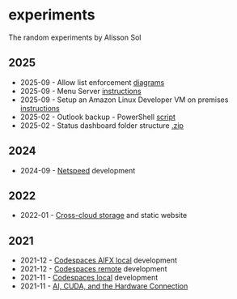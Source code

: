# experiments

The random experiments by Alisson Sol

## 2025

- 2025-09 - Allow list enforcement [diagrams](2025/2025-09.allow.list.enforcement/)
- 2025-09 - Menu Server [instructions](2025/2025-09.menu.server)
- 2025-09 - Setup an Amazon Linux Developer VM on premises [instructions](2025/2025-09.amazon.linux.hyper-v)
- 2025-02 - Outlook backup - PowerShell [script](2025/2025-02/outlook-backup.ps1)
- 2025-02 - Status dashboard folder structure [.zip](2025/2025-02/status.zip)

## 2024

- 2024-09 - [Netspeed](2024/2024-09.netspeed.md) development

## 2022

- 2022-01 - [Cross-cloud storage](2022/2022-01.cross.cloud.storage.md) and static website

## 2021

- 2021-12 - [Codespaces AIFX local](2021/2021-12.codespaces.aifx.local.md) development
- 2021-12 - [Codespaces remote](2021/2021-12.codespaces.remote.md) development
- 2021-11 - [Codespaces local](2021/2021-11.codespaces.local.md) development
- 2021-11 - [AI, CUDA, and the Hardware Connection](2021/2021-11.cuda.md)